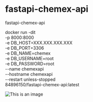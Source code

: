# fastapi-chemex-api
fastapi-chemex-api



docker run -dit \
  -p 8000:8000 \
  -e DB_HOST=XXX.XXX.XXX.XXX \
  -e DB_PORT=3306 \
  -e DB_NAME=chemex \
  -e DB_USERNAME=root \
  -e DB_PASSWORD=root \
  --name chemexapi \
  --hostname chemexapi \
  --restart unless-stopped \
  84896150/fastapi-chemex-api:latest

![This is an image](https://myoctocat.com/assets/images/base-octocat.svg)
